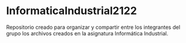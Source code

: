 # InformaticaIndustrial2122

Repositorio creado para organizar y compartir entre los integrantes del grupo los archivos creados en la asignatura Informática Industrial.
